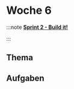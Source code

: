 # Woche 6

:::note **[Sprint 2 - Build it!](/docs/sprints/sprint-2/index.md)**

:::

## Thema

<Slide name="ci-cd" />

## Aufgaben

<DocCardList />
